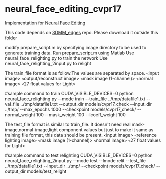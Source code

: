 # neural_face_editing_cvpr17
Implementation for [Neural Face Editing](https://arxiv.org/abs/1704.04131)

This code depends on [3DMM_edges](https://github.com/AjayNandoriya/3DMM_edges) repo. Please download it outside this folder


modify prepare_script.m by specifying image directory to be used to generate training data.
Run prepare_script.m using Matlab
Use neural_face_relighting.py to train the network
Use neural_face_relighting_2input.py to relight

The train_file format is as follow.The values are separated by space.
`<`input image> `<`output/reconstruct image> `<`mask image (1-channel)> `<`normal image> `<`27 float values for Light>


#sample command to train
CUDA_VISIBLE_DEVICES=0 python neural_face_relighting.py --mode train --train_file ../tmp/datafile1.txt --val_file ../tmp/datafile1.txt --output_dir models/cvpr17_check --input_dir ../tmp/ --max_epochs 1000 --checkpoint models/cvpr17_check/ --normal_weight 100 --mask_weight 100 --lcoeff_weight 100


The test_file format is similar to train_file. It doesn't need real mask-image,normal-image,light component values but just to make it same as training file format, this data should be present. 
`<`input image> `<`reference lighting image> `<`mask image (1-channel)> `<`normal image> `<`27 float values for Light>

#sample command to test relighting
CUDA_VISIBLE_DEVICES=0 python neural_face_relighting_2input.py --mode test --lmode relit --test_file ../tmp/datafile1.txt --input_dir ../tmp/ --checkpoint models/cvpr17_check/ --output_dir models/test_relight
